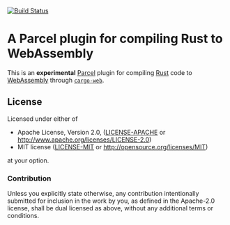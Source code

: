 [![Build Status](https://api.travis-ci.org/koute/parcel-plugin-cargo-web.svg)](https://travis-ci.org/koute/parcel-plugin-cargo-web)

# A Parcel plugin for compiling Rust to WebAssembly

This is an **experimental** [Parcel] plugin for compiling [Rust] code to [WebAssembly]
through [`cargo-web`].

[Parcel]: https://parceljs.org/
[Rust]: https://www.rust-lang.org/en-US/
[WebAssembly]: http://webassembly.org/
[`cargo-web`]: https://github.com/koute/cargo-web/

## License

Licensed under either of

  * Apache License, Version 2.0, ([LICENSE-APACHE](LICENSE-APACHE) or http://www.apache.org/licenses/LICENSE-2.0)
  * MIT license ([LICENSE-MIT](LICENSE-MIT) or http://opensource.org/licenses/MIT)

at your option.

### Contribution

Unless you explicitly state otherwise, any contribution intentionally submitted
for inclusion in the work by you, as defined in the Apache-2.0 license, shall be
dual licensed as above, without any additional terms or conditions.
